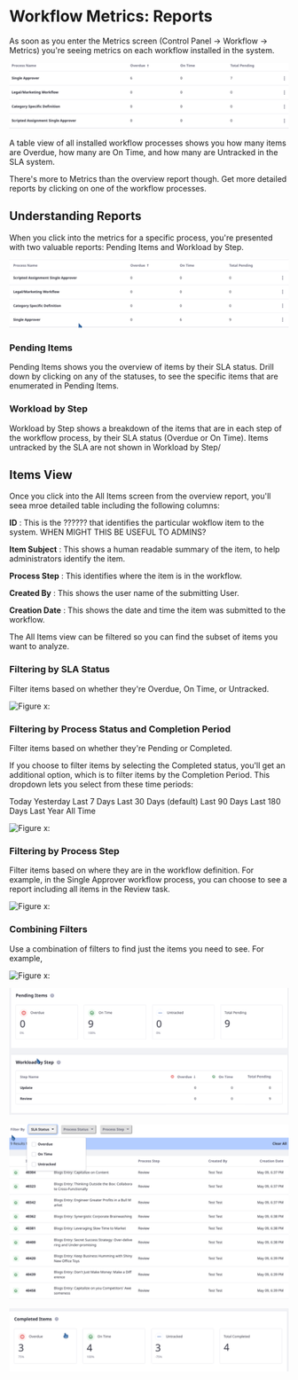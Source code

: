 # Workflow Metrics: Reports

As soon as you enter the Metrics screen (Control Panel &rarr; Workflow &rarr;
Metrics) you're seeing metrics on each workflow installed in the system.

![Figure x: ](../../images/workflow-metrics-reports1.png)

A table view of all installed workflow processes shows you how many items are
Overdue, how many are On Time, and how many are Untracked in the SLA system.

There's more to Metrics than the overview report though. Get more detailed
reports by clicking on one of the workflow processes.

## Understanding Reports 

When you click into the metrics for a specific process, you're presented with
two valuable reports: Pending Items and Workload by Step.

![Figure x: ](../../images/workflow-metrics-reports2.png)

### Pending Items

Pending Items shows you the overview of items by their SLA status. Drill down by
clicking on any of the statuses, to see the specific items that are enumerated
in Pending Items.

### Workload by Step

Workload by Step shows a breakdown of the items that are in each step of the
workflow process, by their SLA status (Overdue or On Time). Items untracked by
the SLA are not shown in Workload by Step/

## Items View

Once you click into the All Items screen from the overview report, you'll seea
mroe detailed table including the following columns:

**ID**
: This is the ?????? that identifies the particular wokflow item to the system.
WHEN MIGHT THIS BE USEFUL TO ADMINS? 

**Item Subject**
: This shows a human readable summary of the item, to help administrators
identify the item.

**Process Step**
: This identifies where the item is in the workflow.

**Created By**
: This shows the user name of the submitting User.

**Creation Date**
: This shows the date and time the item was submitted to the workflow.

The All Items view can be filtered so you can find the subset of items you want
to analyze.

### Filtering by SLA Status

Filter items based on whether they're Overdue, On Time, or Untracked. 

![Figure x: ](../../images/workflow-reports-sla-status.png)
 
### Filtering by Process Status and Completion Period

Filter items based on whether they're Pending or Completed.

If you choose to filter items by selecting the Completed status, you'll get an
additional option, which is to filter items by the Completion Period. This
dropdown lets you select from these time periods:

Today
Yesterday
Last 7 Days
Last 30 Days (default)
Last 90 Days
Last 180 Days
Last Year
All Time

![Figure x: ](../../images/workflow-reports-process-status.png)
 
### Filtering by Process Step

Filter items based on where they are in the workflow definition. For example, in
the Single Approver workflow process, you can choose to see a report including
all items in the Review task.

![Figure x: ](../../images/workflow-reports-process-step.png)

### Combining Filters

Use a combination of filters to find just the items you need to see. For
example, 

![Figure x: ](../../images/workflow-reports-complex-filter.png)



![Figure x: ](../../images/workflow-metrics-reports3.png)

![Figure x: ](../../images/workflow-metrics-reports4.png)

![Figure x: ](../../images/workflow-metrics-reports5.png)


